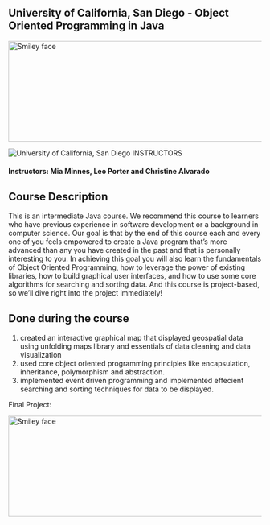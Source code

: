 ## University of California, San Diego - Object Oriented Programming in Java

<img src="https://i.imgur.com/Vcscj4i.png" alt="Smiley face" height="200" width="600">

![University of California, San Diego](http://i.imgur.com/Qktqnu1.png) INSTRUCTORS
#### Instructors: Mia Minnes, Leo Porter and Christine Alvarado

## Course Description

This is an intermediate Java course. We recommend this course to learners who have previous experience in software development or a background in computer science. Our goal is that by the end of this course each and every one of you feels empowered to create a Java program that’s more advanced than any you have created in the past and that is personally interesting to you. In achieving this goal you will also learn the fundamentals of Object Oriented Programming, how to leverage the power of existing libraries, how to build graphical user interfaces, and how to use some core algorithms for searching and sorting data. And this course is project-based, so we’ll dive right into the project immediately!

## Done during the course

1. created an interactive graphical map that displayed geospatial data using unfolding maps library and essentials of data cleaning and data visualization
2. used core object oriented programming principles like encapsulation, inheritance, polymorphism and abstraction.
3. implemented event driven programming and implemented effecient searching and sorting techniques for data to be displayed.

Final Project:

<img src="https://i.imgur.com/8pvczwQ.png" alt="Smiley face" height="200" width="1500">
